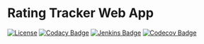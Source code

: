 # Rating Tracker Web App

[![License](https://img.shields.io/github/license/marvinruder/rating-tracker)](https://github.com/marvinruder/rating-tracker/blob/main/LICENSE)
[![Codacy Badge](https://app.codacy.com/project/badge/Grade/6a7a7b68631a42ef88fc478a709141ea)](https://www.codacy.com/gh/marvinruder/rating-tracker/dashboard)
[![Jenkins Badge](https://jenkins.mruder.dev/buildStatus/icon?job=rating-tracker-multibranch%2Fmain)](https://jenkins.mruder.dev/job/rating-tracker-multibranch)
[![Codecov Badge](https://codecov.io/gh/marvinruder/rating-tracker/branch/main/graph/badge.svg?token=DRGI7HIBP8)](https://codecov.io/gh/marvinruder/rating-tracker)
